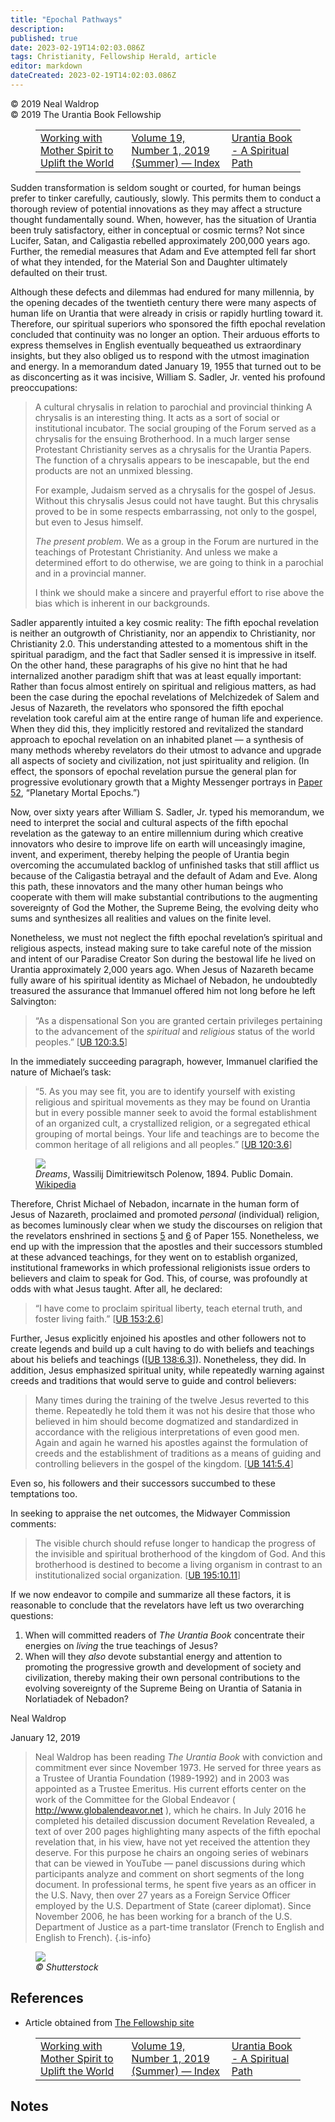```yaml
---
title: "Epochal Pathways"
description: 
published: true
date: 2023-02-19T14:02:03.086Z
tags: Christianity, Fellowship Herald, article
editor: markdown
dateCreated: 2023-02-19T14:02:03.086Z
---
```


<p class="v-card v-sheet theme--light grey lighten-3 px-2">© 2019 Neal Waldrop<br>© 2019 The Urantia Book Fellowship</p>
<figure class="table chapter-navigator">
  <table>
    <tbody>
      <tr>
        <td>
        <a href="/en/article/Meredith_Tenney_and_others/Working_with_Mother_Spirit_to_Uplift_the_World">
          <span class="mdi mdi-arrow-left-drop-circle"></span><span class="pl-2">Working with Mother Spirit to Uplift the World</span>
        </a>
        </td>
        <td>
        <a href="/en/index/articles_herald#volume-19-number-1-2019-summer">
          <span class="mdi mdi-book-open-variant"></span><span class="pl-2">Volume 19, Number 1, 2019 (Summer) — Index</span>
        </a>
        </td>
        <td>
        <a href="/en/article/Rabia_Harris/Urantia_Book_A_Spiritual_Path">
          <span class="pr-2">Urantia Book - A Spiritual Path</span><span class="mdi mdi-arrow-right-drop-circle"></span>
        </a>
        </td>
      </tr>
    </tbody>
  </table>
</figure>


Sudden transformation is seldom sought or courted, for human beings prefer to tinker carefully, cautiously, slowly. This permits them to conduct a thorough review of potential innovations as they may affect a structure thought fundamentally sound. When, however, has the situation of Urantia been truly satisfactory, either in conceptual or cosmic terms? Not since Lucifer, Satan, and Caligastia rebelled approximately 200,000 years ago. Further, the remedial measures that Adam and Eve attempted fell far short of what they intended, for the Material Son and Daughter ultimately defaulted on their trust. 

Although these defects and dilemmas had endured for many millennia, by the opening decades of the twentieth century there were many aspects of human life on Urantia that were already in crisis or rapidly hurtling toward it. Therefore, our spiritual superiors who sponsored the fifth epochal revelation concluded that continuity was no longer an option. Their arduous efforts to express themselves in English eventually bequeathed us extra­ordinary insights, but they also obliged us to respond with the utmost imagination and energy. In a memorandum dated January 19, 1955 that turned out to be as disconcerting as it was incisive, William S. Sadler, Jr. vented his profound preoccupations: 

> A cultural chrysalis in relation to parochial and provincial thinking A chrysalis is an interesting thing. It acts as a sort of social or institutional incubator. The social grouping of the Forum served as a chrysalis for the ensuing Brotherhood. In a much larger sense Protestant Christianity serves as a chrysalis for the Urantia Papers. The function of a chrysalis appears to be inescapable, but the end products are not an unmixed blessing. 
> 
> For example, Judaism served as a chrysalis for the gospel of Jesus. Without this chrys­alis Jesus could not have taught. But this chrysalis proved to be in some respects embarrassing, not only to the gospel, but even to Jesus himself. 
> 
> _The present problem._ We as a group in the Forum are nurtured in the teachings of Protestant Christianity. And unless we make a determined effort to do otherwise, we are going to think in a parochial and in a provincial manner. 
> 
> I think we should make a sincere and prayerful effort to rise above the bias which is inherent in our backgrounds. 

Sadler apparently intuited a key cosmic reality: The fifth epochal revelation is neither an outgrowth of Christianity, nor an appendix to Christianity, nor Christianity 2.0. This understanding attested to a momentous shift in the spiritual paradigm, and the fact that Sadler sensed it is impressive in itself. On the other hand, these paragraphs of his give no hint that he had internalized another paradigm shift that was at least equally important: Rather than focus almost entirely on spiritual and religious matters, as had been the case during the epochal revelations of Melchizedek of Salem and Jesus of Nazareth, the revelators who sponsored the fifth epochal revelation took careful aim at the entire range of human life and experience. When they did this, they implicitly restored and re­vital­ized the standard approach to epochal revelation on an inhabited planet — a synthesis of many methods whereby revelators do their utmost to advance and upgrade all aspects of society and civilization, not just spirituality and religion. (In effect, the sponsors of epochal revelation pursue the general plan for progressive evolutionary growth that a Mighty Messenger portrays in [Paper 52](/en/The_Urantia_Book/52), “Planetary Mortal Epochs.”) 

Now, over sixty years after William S. Sadler, Jr. typed his memorandum, we need to interpret the social and cultural aspects of the fifth epochal revelation as the gateway to an entire millennium during which creative innovators who desire to improve life on earth will unceasingly imagine, invent, and experiment, thereby helping the people of Urantia begin overcoming the accumulated backlog of unfinished tasks that still afflict us because of the Caligastia betrayal and the default of Adam and Eve. Along this path, these innovators and the many other human beings who cooperate with them will make substantial contributions to the augmenting sovereignty of God the Mother, the Supreme Being, the evolving deity who sums and synthesizes all realities and values on the finite level. 

Nonetheless, we must not neglect the fifth epochal revelation’s spiritual and religious aspects, instead making sure to take careful note of the mission and intent of our Paradise Creator Son during the bestowal life he lived on Urantia approximately 2,000 years ago. When Jesus of Nazareth became fully aware of his spiritual identity as Michael of Nebadon, he undoubtedly treasured the assurance that Immanuel offered him not long before he left Salvington: 

> “As a dispensational Son you are granted certain privileges pertaining to the advancement of the _spiritual_ and _religious_ status of the world peoples.” <a id="a54_157"></a>[[UB 120:3.5](/en/The_Urantia_Book/120#p3_5)]

In the immediately succeeding paragraph, however, Immanuel clarified the nature of Michael’s task: 

> “5. As you may see fit, you are to identify yourself with existing religious and spiritual movements as they may be found on Urantia but in every possible manner seek to avoid the formal establishment of an organized cult, a crystallized religion, or a segregated ethical grouping of mortal beings. Your life and teachings are to become the common heritage of all religions and all peoples.” <a id="a58_394"></a>[[UB 120:3.6](/en/The_Urantia_Book/120#p3_6)]

<figure id="Figure_2" class="image urantiapedia">
<img src="/image/article/Neal_Waldrop/Epochal_Pathways/004150.jpg">
<figcaption><em>Dreams</em>, Wassilij Dimitriewitsch Polenow, 1894. Public Domain. <a href="https://commons.wikimedia.org/wiki/File:Polenov_MechtySAR.jpg" target="_blank">Wikipedia</a></figcaption>
</figure>

Therefore, Christ Michael of Nebadon, incarnate in the human form of Jesus of Nazareth, proclaimed and promoted _personal_ (individual) religion, as becomes luminously clear when we study the discourses on religion that the revelators enshrined in sections <a id="a65_257"></a>[5](/en/The_Urantia_Book/155#p5) and <a id="a65_294"></a>[6](/en/The_Urantia_Book/155#p6) of Paper 155. Nonetheless, we end up with the impression that the apostles and their successors stumbled at these advanced teachings, for they went on to establish organized, institutional frameworks in which professional religionists issue orders to believers and claim to speak for God. This, of course, was profoundly at odds with what Jesus taught. After all, he declared: 

> “I have come to proclaim spiritual liberty, teach eternal truth, and foster living faith.” <a id="a67_93"></a>[[UB 153:2.6](/en/The_Urantia_Book/153#p2_6)]

Further, Jesus explicitly enjoined his apostles and other followers not to create legends and build up a cult having to do with beliefs and teachings about his beliefs and teachings (<a id="a69_183"></a>[[UB 138:6.3](/en/The_Urantia_Book/138#p6_3)]). Nonetheless, they did. In addition, Jesus emphasized spiritual unity, while repeatedly warning against creeds and traditions that would serve to guide and control believers: 

> Many times during the training of the twelve Jesus reverted to this theme. Repeatedly he told them it was not his desire that those who believed in him should become dogmatized and standardized in accordance with the religious interpretations of even good men. Again and again he warned his apostles against the formulation of creeds and the establishment of traditions as a means of guiding and controlling believers in the gospel of the kingdom. <a id="a71_450"></a>[[UB 141:5.4](/en/The_Urantia_Book/141#p5_4)]

Even so, his followers and their successors succumbed to these temptations too. 

In seeking to appraise the net outcomes, the Midwayer Commission comments: 

> The visible church should refuse longer to handicap the progress of the invisible and spiritual brotherhood of the kingdom of God. And this brotherhood is destined to become a living organism in contrast to an institutionalized social organization. <a id="a77_251"></a>[[UB 195:10.11](/en/The_Urantia_Book/195#p10_11)]

If we now endeavor to compile and summarize all these factors, it is reasonable to conclude that the revelators have left us two overarching questions: 

1. When will committed readers of _The Urantia Book_ concentrate their energies on _living_ the true teachings of Jesus? 
2. When will they _also_ devote substantial energy and attention to promoting the progressive growth and development of society and civilization, thereby making their own personal contributions to the evolving sovereignty of the Supreme Being on Urantia of Satania in Norlatiadek of Nebadon? 

Neal Waldrop 

January 12, 2019 

> Neal Waldrop has been reading _The Urantia Book_ with conviction and commitment ever since November 1973. He served for three years as a Trustee of Urantia Foundation (1989-1992) and in 2003 was appointed as a Trustee Emeritus. His current efforts center on the work of the Committee for the Global Endeavor ( http://www.globalendeavor.net ), which he chairs. In July 2016 he completed his detailed discussion document Revelation Revealed, a text of over 200 pages highlighting many aspects of the fifth epochal revelation that, in his view, have not yet received the attention they deserve. For this purpose he chairs an ongoing series of webinars that can be viewed in YouTube — panel discussions during which participants analyze and comment on short segments of the long document. In professional terms, he spent five years as an officer in the U.S. Navy, then over 27 years as a Foreign Service Officer employed by the U.S. Department of State (career diplomat). Since November 2006, he has been working for a branch of the U.S. Department of Justice as a part-time translator (French to English and English to French).
> {.is-info} 

<figure id="Figure_2" class="image urantiapedia">
<img src="/image/article/Neal_Waldrop/Epochal_Pathways/004151.jpg">
<figcaption><em>© Shutterstock</em></figcaption>
</figure>

## References

- Article obtained from [The Fellowship site](https://urantia-book.org/archive/newsletters/herald/)


<figure class="table chapter-navigator">
  <table>
    <tbody>
      <tr>
        <td>
        <a href="/en/article/Meredith_Tenney_and_others/Working_with_Mother_Spirit_to_Uplift_the_World">
          <span class="mdi mdi-arrow-left-drop-circle"></span><span class="pl-2">Working with Mother Spirit to Uplift the World</span>
        </a>
        </td>
        <td>
        <a href="/en/index/articles_herald#volume-19-number-1-2019-summer">
          <span class="mdi mdi-book-open-variant"></span><span class="pl-2">Volume 19, Number 1, 2019 (Summer) — Index</span>
        </a>
        </td>
        <td>
        <a href="/en/article/Rabia_Harris/Urantia_Book_A_Spiritual_Path">
          <span class="pr-2">Urantia Book - A Spiritual Path</span><span class="mdi mdi-arrow-right-drop-circle"></span>
        </a>
        </td>
      </tr>
    </tbody>
  </table>
</figure>

## Notes

[^1]: Here is the link to the memorandum by William S. Sadler, Jr.: [http://ubhistory.org/](http://ubhistory.org/Documents/BM19550119_SadlerB_04.pdf) 
[^2]: For your convenience, I have reproduced the full text of the note provided at the end of my article “Epochal Pathways,” including the link on the Fellowship’s website from which readers can consult and/or download my long discussion document _Revelation Revealed_ : 

    NOTE: For more extensive exploration of these and similar themes, please feel free to download Neal’s detailed discussion document Revelation Revealed _from the website of the Committee for the Global Endeavor (www.globalendeavor.net) or from the following location on the Fellowship’s website: [http://www.urantiabook.org/study/Revelation](http://www.urantiabook.org/study/Revelation-Revealed.pdf) 
    
    Warm regards, Neal. 

